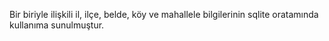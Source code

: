 Bir biriyle ilişkili il, ilçe, belde, köy ve mahallele bilgilerinin sqlite oratamında kullanıma sunulmuştur.
